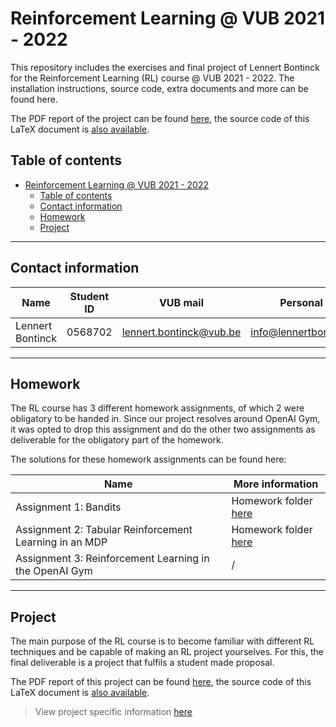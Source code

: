 # Reinforcement Learning @ VUB 2021 - 2022

This repository includes the exercises and final project of Lennert Bontinck for the Reinforcement Learning (RL) course @ VUB 2021 - 2022. The installation instructions, source code, extra documents and more can be found here.

The PDF report of the project can be found [here](paper/Lennert_Bontinck_RL_project.pdf), the source code of this LaTeX document is [also available](paper/source).

## Table of contents

- [Reinforcement Learning @ VUB 2021 - 2022](#reinforcement-learning--vub-2021---2022)
  - [Table of contents](#table-of-contents)
  - [Contact information](#contact-information)
  - [Homework](#homework)
  - [Project](#project)

<hr>


## Contact information

| Name             | Student ID | VUB mail                                                  | Personal mail                                               |
| ---------------- | ---------- | --------------------------------------------------------- | ----------------------------------------------------------- |
| Lennert Bontinck | 0568702    | [lennert.bontinck@vub.be](mailto:lennert.bontinck@vub.be) | [info@lennertbontinck.com](mailto:info@lennertbontinck.com) |

<hr>


## Homework

The RL course has 3 different homework assignments, of which 2 were obligatory to be handed in. Since our project resolves around OpenAI Gym, it was opted to drop this assignment and do the other two assignments as deliverable for the obligatory part of the homework.

The solutions for these homework assignments can be found here:

| **Name**                                               | **More information**                        |
| ------------------------------------------------------ | ------------------------------------------- |
| Assignment 1: Bandits                                  | Homework folder [here](homework/1-bandits/) |
| Assignment 2: Tabular Reinforcement Learning in an MDP | Homework folder [here](homework/2-tab_mdp/) |
| Assignment 3: Reinforcement Learning in the OpenAI Gym | /                                           |



<hr>


## Project

The main purpose of the RL course is to become familiar with different RL techniques and be capable of making an RL project yourselves. For this, the final deliverable is a project that fulfils a student made proposal.

The PDF report of this project can be found [here](paper/Lennert_Bontinck_RL_project.pdf), the source code of this LaTeX document is [also available](paper/source).

> View project specific information [here](project/)
